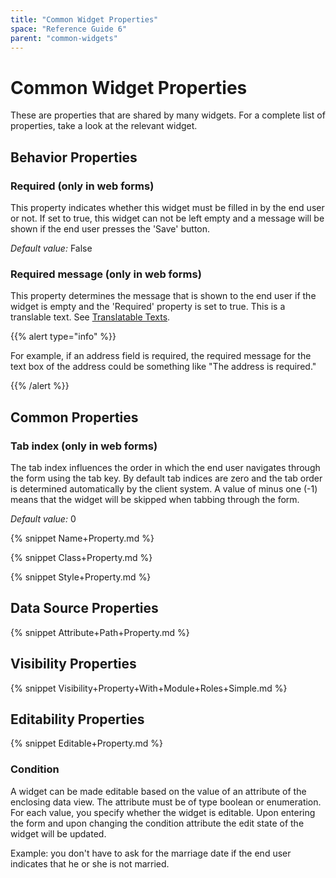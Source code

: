 ```yaml
---
title: "Common Widget Properties"
space: "Reference Guide 6"
parent: "common-widgets"
---
```

# Common Widget Properties



These are properties that are shared by many widgets. For a complete list of properties, take a look at the relevant widget.

## Behavior Properties

### Required (only in web forms)

This property indicates whether this widget must be filled in by the end user or not. If set to true, this widget can not be left empty and a message will be shown if the end user presses the 'Save' button.

_Default value:_ False

### Required message (only in web forms)

This property determines the message that is shown to the end user if the widget is empty and the 'Required' property is set to true. This is a translable text. See [Translatable Texts](translatable-texts).

{{% alert type="info" %}}

For example, if an address field is required, the required message for the text box of the address could be something like "The address is required."

{{% /alert %}}

## Common Properties

### Tab index (only in web forms)

The tab index influences the order in which the end user navigates through the form using the tab key. By default tab indices are zero and the tab order is determined automatically by the client system. A value of minus one (-1) means that the widget will be skipped when tabbing through the form.

_Default value:_ 0

{% snippet Name+Property.md %}

{% snippet Class+Property.md %}

{% snippet Style+Property.md %}

## Data Source Properties

{% snippet Attribute+Path+Property.md %}

## Visibility Properties

{% snippet Visibility+Property+With+Module+Roles+Simple.md %}

## Editability Properties

{% snippet Editable+Property.md %}

### Condition

A widget can be made editable based on the value of an attribute of the enclosing data view. The attribute must be of type boolean or enumeration. For each value, you specify whether the widget is editable. Upon entering the form and upon changing the condition attribute the edit state of the widget will be updated.

Example: you don't have to ask for the marriage date if the end user indicates that he or she is not married.
